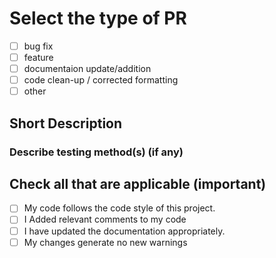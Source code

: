 # Select the type of PR
- [ ] bug fix
- [ ] feature
- [ ] documentaion update/addition
- [ ] code clean-up / corrected formatting
- [ ] other

## Short Description

### Describe testing method(s) (if any)

## Check all that are applicable (important)
- [ ] My code follows the code style of this project.
- [ ] I Added relevant comments to my code
- [ ] I have updated the documentation appropriately.
- [ ] My changes generate no new warnings
